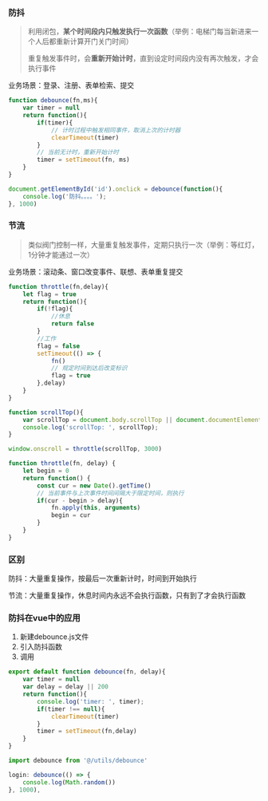 ### 防抖

> 利用闭包，**某个时间段内只触发执行一次函数**（举例：电梯门每当新进来一个人后都重新计算开门关门时间）
>
> 重复触发事件时，会**重新开始计时**，直到设定时间段内没有再次触发，才会执行事件

业务场景：登录、注册、表单检索、提交

```js
function debounce(fn,ms){
    var timer = null
    return function(){
        if(timer){
            // 计时过程中触发相同事件，取消上次的计时器
            clearTimeout(timer)
        }
        // 当前无计时，重新开始计时
        timer = setTimeout(fn, ms)
    }
}

document.getElementById('id').onclick = debounce(function(){
    console.log('防抖。。。。');
}, 1000)
```

### 节流

> 类似阀门控制一样，大量重复触发事件，定期只执行一次（举例：等红灯，1分钟才能通过一次）

业务场景：滚动条、窗口改变事件、联想、表单重复提交

```js
function throttle(fn,delay){
    let flag = true
    return function(){
        if(!flag){
            //休息
            return false
        }
        //工作
        flag = false
        setTimeout(() => {
            fn()
            // 规定时间到达后改变标识
            flag = true
        },delay)
    }
}

function scrollTop(){
    var scrollTop = document.body.scrollTop || document.documentElement.scrollTop
    console.log('scrollTop: ', scrollTop);
}

window.onscroll = throttle(scrollTop, 3000)
```

```js
function throttle(fn, delay) {
    let begin = 0
    return function() {
        const cur = new Date().getTime()
        // 当前事件与上次事件时间间隔大于限定时间，则执行
        if(cur - begin > delay){
            fn.apply(this, arguments)
            begin = cur
        }
    }
}
```

### 区别

防抖：大量重复操作，按最后一次重新计时，时间到开始执行

节流：大量重复操作，休息时间内永远不会执行函数，只有到了才会执行函数

### 防抖在vue中的应用

1. 新建debounce.js文件
2. 引入防抖函数
3. 调用

```js
export default function debounce(fn, delay){
    var timer = null
    var delay = delay || 200
    return function(){
        console.log('timer: ', timer);
        if(timer !== null){
            clearTimeout(timer)
        }
        timer = setTimeout(fn,delay) 
    }
}
```

```js
import debounce from '@/utils/debounce'

login: debounce(() => {
    console.log(Math.random())
}, 1000),
```



